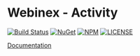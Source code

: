 # Webinex - Activity

[![Build Status](https://dev.azure.com/siarheiskalaban/webinex/_apis/build/status%2F%5BWebinex%20-%20Activity%5D%20-%20CI?branchName=master)](https://dev.azure.com/siarheiskalaban/webinex/_build/latest?definitionId=29&branchName=master) [![NuGet](https://img.shields.io/nuget/v/Webinex.Activity.All?label=NuGet&logo=NuGet)](https://img.shields.io/nuget/v/Webinex.Activity.All?label=NuGet&logo=NuGet) [![NPM](https://img.shields.io/npm/v/@webinex/activity?logo=npm)](https://img.shields.io/npm/v/@webinex/activity?logo=npm) [![LICENSE](https://img.shields.io/github/license/webinex/activity?label=License)](https://img.shields.io/github/license/webinex/activity?label=License) 

[Documentation](https://webinex.github.io/activity/docs/getting-started)